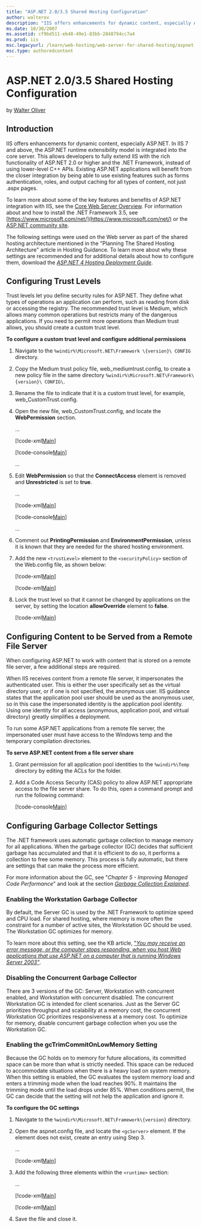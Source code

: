 ```yaml
---
title: "ASP.NET 2.0/3.5 Shared Hosting Configuration"
author: walterov
description: "IIS offers enhancements for dynamic content, especially ASP.NET. In IIS 7 and above, the ASP.NET runtime extensibility model is integrated into the core serv..."
ms.date: 10/30/2007
ms.assetid: cf9bd511-eb48-49e1-83bb-2848794cc7a4
ms.prod: iis
msc.legacyurl: /learn/web-hosting/web-server-for-shared-hosting/aspnet-20-35-shared-hosting-configuration
msc.type: authoredcontent
---
```

ASP.NET 2.0/3.5 Shared Hosting Configuration
====================
by [Walter Oliver](https://github.com/walterov)

## Introduction

IIS offers enhancements for dynamic content, especially ASP.NET. In IIS 7 and above, the ASP.NET runtime extensibility model is integrated into the core server. This allows developers to fully extend IIS with the rich functionality of ASP.NET 2.0 or higher and the .NET Framework, instead of using lower-level C++ APIs. Existing ASP.NET applications will benefit from the closer integration by being able to use existing features such as forms authentication, roles, and output caching for all types of content, not just .aspx pages.

To learn more about some of the key features and benefits of ASP.NET integration with IIS, see the [Core Web Server Overview](../../get-started/introduction-to-iis/iis-web-server-overview.md). For information about and how to install the .NET Framework 3.5, see [https://www.microsoft.com/net/](https://www.microsoft.com/net/) or the [ASP.NET community site](https://www.asp.net/ "ASP.NET community site").

The following settings were used on the Web server as part of the shared hosting architecture mentioned in the "Planning The Shared Hosting Architecture" article in Hosting Guidance. To learn more about why these settings are recommended and for additional details about how to configure them, download the *[ASP.NET 4 Hosting Deployment Guide](https://go.microsoft.com/fwlink/?LinkId=191365 "ASP.NET 4 Hosting Deployment Guide")*.

<a id="_Toc180824182"></a>

## Configuring Trust Levels

Trust levels let you define security rules for ASP.NET. They define what types of operations an application can perform, such as reading from disk or accessing the registry. The recommended trust level is Medium, which allows many common operations but restricts many of the dangerous applications. If you need to permit more operations than Medium trust allows, you should create a custom trust level.

**To configure a custom trust level and configure additional permissions**

1. Navigate to the `%windir%\Microsoft.NET\Framework \{version}\ CONFIG` directory.
2. Copy the Medium trust policy file, web\_mediumtrust.config, to create a new policy file in the same directory `%windir%\Microsoft.NET\Framework\{version}\ CONFIG\`.
3. Rename the file to indicate that it is a custom trust level, for example, web\_CustomTrust.config.
4. Open the new file, web\_CustomTrust.config, and locate the **WebPermission** section.  

    ...

    [!code-xml[Main](aspnet-20-35-shared-hosting-configuration/samples/sample1.xml)]

    [!code-console[Main](aspnet-20-35-shared-hosting-configuration/samples/sample2.cmd)]

    ...
5. Edit **WebPermission** so that the **ConnectAccess** element is removed and **Unrestricted** is set to **true**.  

    ...

    [!code-xml[Main](aspnet-20-35-shared-hosting-configuration/samples/sample3.xml)]

    [!code-console[Main](aspnet-20-35-shared-hosting-configuration/samples/sample4.cmd)]

    ...
6. Comment out **PrintingPermission** and **EnvironmentPermission**, unless it is known that they are needed for the shared hosting  environment.
7. Add the new `<trustLevel>` element to the `<securityPolicy>` section of the Web.config file, as shown below:  

    [!code-xml[Main](aspnet-20-35-shared-hosting-configuration/samples/sample5.xml)]

    [!code-xml[Main](aspnet-20-35-shared-hosting-configuration/samples/sample6.xml)]
8. Lock the trust level so that it cannot be changed by applications on the server, by setting the location **allowOverride** element to **false**.  

    [!code-xml[Main](aspnet-20-35-shared-hosting-configuration/samples/sample7.xml)]

<a id="_Toc180824183"></a>

## Configuring Content to be Served from a Remote File Server

When configuring ASP.NET to work with content that is stored on a remote file server, a few additional steps are required.

When IIS receives content from a remote file server, it impersonates the authenticated user. This is either the user specifically set as the virtual directory user, or if one is not specified, the anonymous user. IIS guidance states that the application pool user should be used as the anonymous user, so in this case the impersonated identity is the application pool identity. Using one identity for all access (anonymous, application pool, and virtual directory) greatly simplifies a deployment.

To run some ASP.NET applications from a remote file server, the impersonated user must have access to the Windows temp and the temporary compilation directories.

**To serve ASP.NET content from a file server share**

1. Grant permission for all application pool identities to the `%windir%\Temp` directory by editing the ACLs for the folder.
2. Add a Code Access Security (CAS) policy to allow ASP.NET appropriate access to the file server share. To do this, open a command prompt and run the following command:  

    [!code-console[Main](aspnet-20-35-shared-hosting-configuration/samples/sample8.cmd)]

<a id="_Toc180824185"></a>

## Configuring Garbage Collector Settings

The .NET framework uses automatic garbage collection to manage memory for all applications. When the garbage collector (GC) decides that sufficient garbage has accumulated and that it is efficient to do so, it performs a collection to free some memory. This process is fully automatic, but there are settings that can make the process more efficient.

For more information about the GC, see "*Chapter 5 - Improving Managed Code Performance*" and look at the section *[Garbage Collection Explained](https://msdn.microsoft.com/library/ms998547.aspx#scalenetchapt05_topic9 "Garbage Collection Explained")*.

### Enabling the Workstation Garbage Collector

By default, the Server GC is used by the .NET Framework to optimize speed and CPU load. For shared hosting, where memory is more often the constraint for a number of active sites, the Workstation GC should be used. The Workstation GC optimizes for memory.

To learn more about this setting, see the KB article, ["](https://support.microsoft.com/kb/911716)*[You may receive an error message, or the computer stops responding, when you host Web applications that use ASP.NET on a computer that is running Windows Server 2003"](https://support.microsoft.com/kb/911716)*.

### Disabling the Concurrent Garbage Collector

There are 3 versions of the GC: Server, Workstation with concurrent enabled, and Workstation with concurrent disabled. The concurrent Workstation GC is intended for client scenarios. Just as the Server GC prioritizes throughput and scalability at a memory cost, the concurrent Workstation GC prioritizes responsiveness at a memory cost. To optimize for memory, disable concurrent garbage collection when you use the Workstation GC.

### Enabling the gcTrimCommitOnLowMemory Setting

Because the GC holds on to memory for future allocations, its committed space can be more than what is strictly needed. This space can be reduced to accommodate situations when there is a heavy load on system memory. When this setting is enabled, the GC evaluates the system memory load and enters a trimming mode when the load reaches 90%. It maintains the trimming mode until the load drops under 85%. When conditions permit, the GC can decide that the setting will not help the application and ignore it.

**To configure the GC settings**

1. Navigate to the `%windir%\Microsoft.NET\Framework\{version}` directory.
2. Open the aspnet.config file, and locate the `<gcServer>` element. If the element does not exist, create an entry using Step 3.  

    ...

    [!code-xml[Main](aspnet-20-35-shared-hosting-configuration/samples/sample9.xml)]
3. Add the following three elements within the `<runtime>` section:  

    ...

    [!code-xml[Main](aspnet-20-35-shared-hosting-configuration/samples/sample10.xml)]

    [!code-xml[Main](aspnet-20-35-shared-hosting-configuration/samples/sample11.xml)]
4. Save the file and close it.